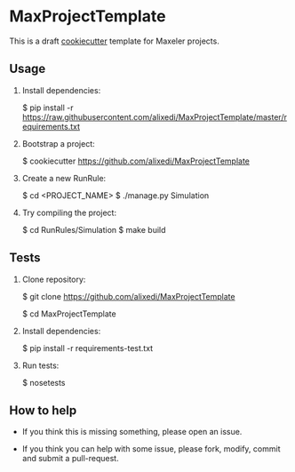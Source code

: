 MaxProjectTemplate
==================

This is a draft [cookiecutter](https://github.com/audreyr/cookiecutter) template for Maxeler projects.


Usage
-----

1. Install dependencies:

    $ pip install -r https://raw.githubusercontent.com/alixedi/MaxProjectTemplate/master/requirements.txt

2. Bootstrap a project:

    $ cookiecutter https://github.com/alixedi/MaxProjectTemplate

3. Create a new RunRule:

	$ cd <PROJECT_NAME>
	$ ./manage.py Simulation

4. Try compiling the project:

	$ cd RunRules/Simulation
	$ make build



Tests
-----

1. Clone repository:

	$ git clone https://github.com/alixedi/MaxProjectTemplate

	$ cd MaxProjectTemplate

2. Install dependencies:

    $ pip install -r requirements-test.txt

2. Run tests:

    $ nosetests



How to help
-----------

* If you think this is missing something, please open an issue.

* If you think you can help with some issue, please fork, modify, commit and submit a pull-request.


